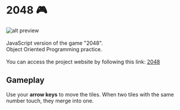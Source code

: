 # 2048 🎮

![alt preview](https://i.imgur.com/UkD2KWT.png)
<br/>
<br/>
JavaScript version of the game "2048". <br/>
Object Oriented Programming practice. 
</br>
</br>
You can access the project website by following this link: [2048](https://evgenii-2048.projets.garage404.com/)

## Gameplay 
Use your **arrow keys** to move the tiles. When two tiles with the same number touch, they merge into one.


